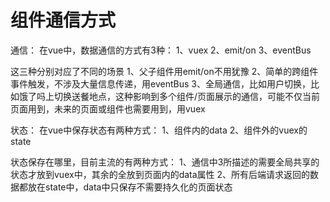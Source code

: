 # 组件通信方式
通信：
在vue中，数据通信的方式有3种：
1、vuex
2、emit/on
3、eventBus

这三种分别对应了不同的场景
1、父子组件用emit/on不用犹豫
2、简单的跨组件事件触发，不涉及大量信息传递，用eventBus
3、全局通信，比如用户切换，比如饿了吗上切换送餐地点，这种影响到多个组件/页面展示的通信，可能不仅当前页面用到，未来的页面或组件也需要用到，用vuex



状态：
在vue中保存状态有两种方式：
1、组件内的data
2、组件外的vuex的state

状态保存在哪里，目前主流的有两种方式：
1、通信中3所描述的需要全局共享的状态才放到vuex中，其余的全放到页面内的data属性
2、所有后端请求返回的数据都放在state中，data中只保存不需要持久化的页面状态